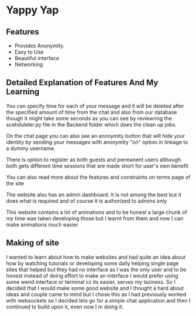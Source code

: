 <h1>Yappy Yap</h1>
<h2>Features</h2>
<ul>
  <li>Provides Anonymity.</li>
  <li>Easy to Use</li>
  <li>Beautiful interface</li>
  <li>Networking</li>
</ul>
<h2>Detailed Explanation of Features And My Learning</h2>
<p>You can specify time for each of your message and it will be deleted after the specified amount of time from the chat and also from our database though it might take some seconds as you can see by reviewring the scehduleler.py file in the Backend folder which does the clean up jobs.</p>
<p>On the chat page you can also see an anonymity button that will hide your identity by sending your messages with anonymity "on" option in linkage to a dummy username.</p>
<p>There is option to register as both guests and permanent users although both gets different time sessions that are made short for user's own benefit</p>
<p>You can also read more about the features and constraints on terms page of the site</p>
<p>The website also has an admin dashboard. It is not among the best but it does what is required and of course it is authorized to admins only</p>
<p>This website contains a lot of animations and to be honest a large chunk of my time was taken developing those but I learnt from them and now I can make animations much easier</p>
<h2>Making of site</h2>
<p>I wanted to learn about how to make websites and had quite an idea about how by watching tutorials or developing some daily helping single page sites that helped but they had no interface as I was the only user and to be honest instead of doing effort to make an interface I would prefer using some weird interface or terminal cz its easier, serves my laziness. So I decided that I would make some good website and I thought a hard about ideas and couple came to mind but I chose this as I had previously worked with websockets so I decided lets go for a simple chat application and then I continued to build upon it, even now I m doing it.</p>
